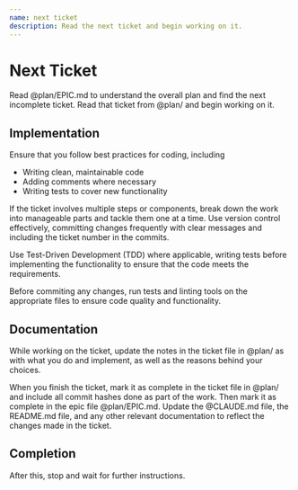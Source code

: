 ```yaml
---
name: next ticket
description: Read the next ticket and begin working on it.
---
```


# Next Ticket

Read @plan/EPIC.md to understand the overall plan and find the next incomplete ticket. Read that ticket from @plan/ and begin working on it.

## Implementation

Ensure that you follow best practices for coding, including

- Writing clean, maintainable code
- Adding comments where necessary
- Writing tests to cover new functionality

If the ticket involves multiple steps or components, break down the work into manageable parts and tackle them one at a time. Use version control effectively, committing changes frequently with clear messages and including the ticket number in the commits.

Use Test-Driven Development (TDD) where applicable, writing tests before implementing the functionality to ensure that the code meets the requirements.

Before commiting any changes, run tests and linting tools on the appropriate files to ensure code quality and functionality.

## Documentation

While working on the ticket, update the notes in the ticket file in @plan/ as with what you do and implement, as well as the reasons behind your choices.

When you finish the ticket, mark it as complete in the ticket file in @plan/ and include all commit hashes done as part of the work. Then mark it as complete in the epic file @plan/EPIC.md. Update the @CLAUDE.md file, the README.md file, and any other relevant documentation to reflect the changes made in the ticket.

## Completion

After this, stop and wait for further instructions.
